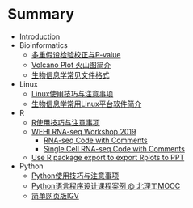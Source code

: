 # Summary

* [Introduction](README.md)
* Bioinformatics
  * [多重假设检验校正与P-value](bioinfo/p-value.md)
  * [Volcano Plot 火山图简介](bioinfo/volcano-plot.md)
  * [生物信息学常见文件格式](bioinfo/file-format.md)
* Linux
  * [Linux使用技巧与注意事项](linux/linux-tips.md)
  * [生物信息学常用Linux平台软件简介](linux/bioinfo-soft.md)
* R
  * [R使用技巧与注意事项](R/R-tips.md)
  * [WEHI RNA-seq Workshop 2019](R/WEHI-intro2019.md)
    * [RNA-seq Code with Comments](R/WEHI-RNAseq.md)
    * [Single Cell RNA-seq Code with Comments](R/WEHI-scRNAseq.md)
  * [Use R package export to export Rplots to PPT](R/graph2ppt.md)
* Python
  * [Python使用技巧与注意事项](python/python-tips.md)
  * [Python语言程序设计课程案例 @ 北理工MOOC](python/python-mooc-BIT.md)
  * [简单网页版IGV](python/python-igv.md)



